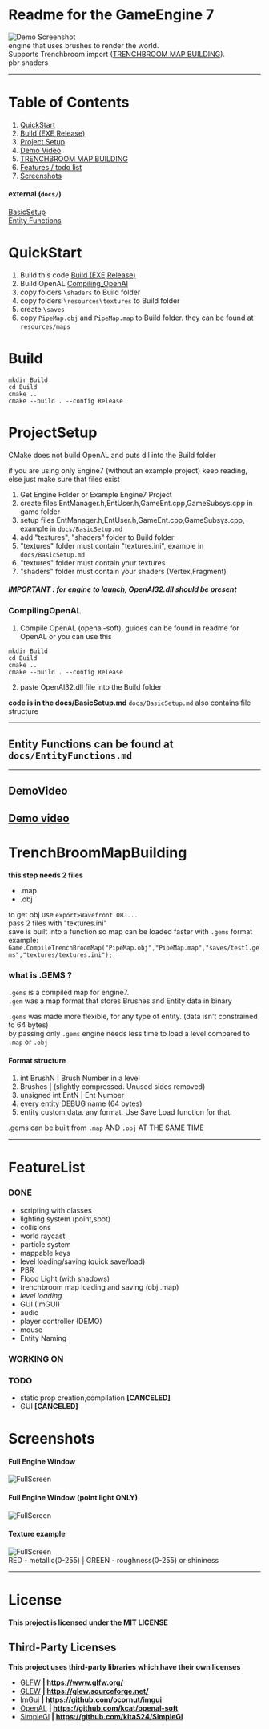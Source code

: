 # Readme for the GameEngine 7

![Demo Screenshot](docs/screenshots/HeaderImg.png)\
engine that uses brushes to render the world.\
Supports Trenchbroom import ([TRENCHBROOM MAP BUILDING](#TrenchBroomMapBuilding)).\
pbr shaders

***

# Table of Contents
1. [QuickStart](#QuickStart)
2. [Build (EXE,Release)](#Build)
3. [Project Setup](#ProjectSetup)
4. [Demo Video](#DemoVideo)
5. [TRENCHBROOM MAP BUILDING](#TrenchBroomMapBuilding)
6. [Features / todo list](#FeatureList)
7. [Screenshots](#Screenshots)

#### external (`docs/`)
[BasicSetup](docs/BasicSetup.md)\
[Entity Functions](docs/EntityFunctions.md)

# QuickStart
1. Build this code [Build (EXE,Release)](#Build)
2. Build OpenAL [Compiling_OpenAl](#CompilingOpenAl)
3. copy folders `\shaders` to Build folder
4. copy folders `\resources\textures` to Build folder
5. create `\saves`
6. copy `PipeMap.obj` and `PipeMap.map` to Build folder. they can be found at `resources/maps`

# Build

```
mkdir Build
cd Build
cmake ..
cmake --build . --config Release
```

# ProjectSetup

CMake does not build OpenAL and puts dll into the Build folder

if you are using only Engine7 (without an example project) keep reading, else just make sure that files exist

1. Get Engine Folder or Example Engine7 Project
2. create files EntManager.h,EntUser.h,GameEnt.cpp,GameSubsys.cpp in game folder
3. setup files EntManager.h,EntUser.h,GameEnt.cpp,GameSubsys.cpp, example in `docs/BasicSetup.md`
4. add "textures", "shaders" folder to Build folder
5. "textures" folder must contain "textures.ini", example in `docs/BasicSetup.md`
6. "textures" folder must contain your textures
7. "shaders" folder must contain your shaders (Vertex,Fragment)

##### IMPORTANT : for engine to launch, OpenAl32.dll should be present

### CompilingOpenAL

1. Compile OpenAL (openal-soft), guides can be found in readme for OpenAL or you can use this
```
mkdir Build
cd Build
cmake ..
cmake --build . --config Release
```
2. paste OpenAl32.dll file into the Build folder





**code is in the docs/BasicSetup.md**
`docs/BasicSetup.md` also contains file structure

---

## Entity Functions can be found at `docs/EntityFunctions.md`

---
## DemoVideo
[Demo video](docs/Engine7DemoVideo.mp4)
---
# TrenchBroomMapBuilding

**this step needs 2 files**
* .map
* .obj

to get obj use `export>Wavefront OBJ...`\
pass 2 files with "textures.ini"\
save is built into a function so map can be loaded faster with `.gems` format\
example:
`Game.CompileTrenchBroomMap("PipeMap.obj","PipeMap.map","saves/test1.gems","textures/textures.ini");`

### what is .GEMS ?

`.gems` is a compiled map for engine7.\
`.gem` was a map format that stores Brushes and Entity data in binary

`.gems` was made more flexible, for any type of entity. (data isn't constrained to 64 bytes)\
by passing only `.gems` engine needs less time to load a level compared to `.map` or `.obj`

#### Format structure

1. int BrushN | Brush Number in a level
2. Brushes | (slightly compressed. Unused sides removed)
3. unsigned int EntN | Ent Number
4. every entity DEBUG name (64 bytes)
5. entity custom data. any format. Use Save Load function for that.


.gems can be built from `.map` AND `.obj` AT THE SAME TIME


---

# FeatureList

### DONE
* scripting with classes
* lighting system (point,spot)
* collisions
* world raycast
* particle system
* mappable keys
* level loading/saving (quick save/load)
* PBR
* Flood Light (with shadows)
* trenchbroom map loading and saving (obj,.map)
* _level loading_
* GUI (ImGUI)
* audio
* player controller (DEMO)
* mouse
* Entity Naming
### WORKING ON
### TODO

* static prop creation,compilation  **[CANCELED]**
* GUI   **[CANCELED]**


# Screenshots

#### Full Engine Window
![FullScreen](docs/screenshots/FullScreen1.png)
#### Full Engine Window (point light ONLY)
![FullScreen](docs/screenshots/FullScreen2.png)

#### Texture example
![FullScreen](docs/screenshots/TextureExample.png)\
RED - metallic(0-255) | GREEN - roughness(0-255) or shininess

---
# License
**This project is licensed under the MIT LICENSE**

## Third-Party Licenses
**This project uses third-party libraries which have their own licenses**

* [GLFW](Engine/licenses/GLFW)  **| https://www.glfw.org/**
* [GLEW](Engine/licenses/GLEW)  **| https://glew.sourceforge.net/**
* [ImGui](Engine/licenses/ImGui)  **| https://github.com/ocornut/imgui**
* [OpenAL](Engine/licenses/OpenAl)  **| https://github.com/kcat/openal-soft**
* [SimpleGl](Engine/licenses/SimpleGl) **| https://github.com/kitaS24/SimpleGl**